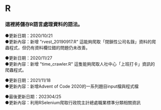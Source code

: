 # R

### 這裡將儲存R語言處理資料的語法。

●更新日期：2020/10/21  
●更新內容：新增 "rvest_20190917.R" 這能夠爬取「閉鎖性公司名錄」資料的爬蟲程式，但仍有資料欄位錯的問題仍未改善。

●更新日期：2020/11/27  
●更新內容：新增 "time_crawler.R" 這隻能夠爬取人社中心「上班打卡」資訊的爬蟲程式。

●更新日期：2021/11/18  
●更新內容：新增Advent of Code 2020的一系列題目input檔與程式檔

●最後更新日期：202304/25  
●更新內容：利用RSelenium爬取行政院主計總處職業標準分類相關資訊
